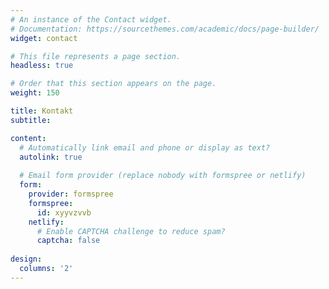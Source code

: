```yaml
---
# An instance of the Contact widget.
# Documentation: https://sourcethemes.com/academic/docs/page-builder/
widget: contact

# This file represents a page section.
headless: true

# Order that this section appears on the page.
weight: 150

title: Kontakt
subtitle:

content:
  # Automatically link email and phone or display as text?
  autolink: true
  
  # Email form provider (replace nobody with formspree or netlify)
  form:
    provider: formspree
    formspree:
      id: xyyvzvvb
    netlify:
      # Enable CAPTCHA challenge to reduce spam?
      captcha: false
  
design:
  columns: '2'
---
```

